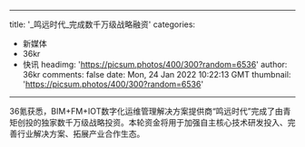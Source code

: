
---
title: '_鸣远时代_完成数千万级战略融资'
categories: 
 - 新媒体
 - 36kr
 - 快讯
headimg: 'https://picsum.photos/400/300?random=6536'
author: 36kr
comments: false
date: Mon, 24 Jan 2022 10:22:13 GMT
thumbnail: 'https://picsum.photos/400/300?random=6536'
---

<div>   
36氪获悉，BIM+FM+IOT数字化运维管理解决方案提供商“鸣远时代”完成了由青矩创投的独家数千万级战略投资。本轮资金将用于加强自主核心技术研发投入、完善行业解决方案、拓展产业合作生态。  
</div>
            